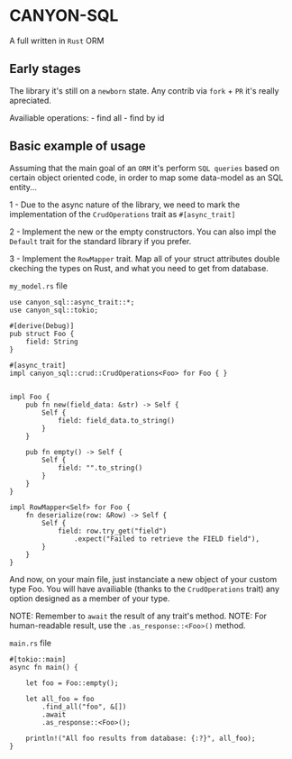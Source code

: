 # CANYON-SQL
A full written in `Rust` ORM

## Early stages
The library it's still on a `newborn` state. Any contrib via `fork` + `PR` it's really apreciated.

Availiable operations:
    - find all
    - find by id

## Basic example of usage

Assuming that the main goal of an `ORM` it's perform `SQL queries` based on certain object
oriented code, in order to map some data-model as an SQL entity...

1 - Due to the async nature of the library, we need to mark the implementation of the 
`CrudOperations` trait as `#[async_trait]`

2 - Implement the new or the empty constructors. You can also impl the `Default` trait for the standard library if you prefer.

3 - Implement the `RowMapper` trait. Map all of your struct attributes double ckeching the types on Rust, and what you need to get from database.

`my_model.rs` file
```
use canyon_sql::async_trait::*;
use canyon_sql::tokio;

#[derive(Debug)]
pub struct Foo {
    field: String
}

#[async_trait]
impl canyon_sql::crud::CrudOperations<Foo> for Foo { }


impl Foo {
    pub fn new(field_data: &str) -> Self {
        Self {
            field: field_data.to_string()
        }
    }

    pub fn empty() -> Self {
        Self {
            field: "".to_string()
        }
    }
}

impl RowMapper<Self> for Foo {
    fn deserialize(row: &Row) -> Self {
        Self {
            field: row.try_get("field")
                .expect("Failed to retrieve the FIELD field"),
        }
    }
}
```

And now, on your main file, just instanciate a new object of your custom type Foo.
You will have availiable (thanks to the `CrudOperations` trait) any option designed
as a member of your type.

NOTE: Remember to `await` the result of any trait's method. 
NOTE: For human-readable result, use the `.as_response::<Foo>()` method.


`main.rs` file
```
#[tokio::main]
async fn main() {

    let foo = Foo::empty();
    
    let all_foo = foo
        .find_all("foo", &[])
        .await
        .as_response::<Foo>();

    println!("All foo results from database: {:?}", all_foo);
}
```